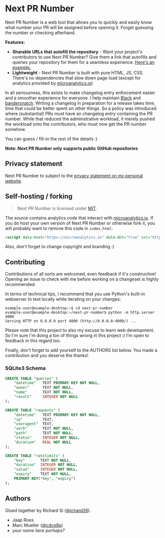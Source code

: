 # Next PR Number

Next PR Number is a web tool that allows you to quickly and easily know what number
your PR will be assigned before opening it. Forget guessing the number or checking
afterhand.

**Features:**

- **Sharable URLs that autofill the repository** - Want your project's contributors to
  use Next PR Number? Give them a link that autofills and queries your repository for
  them for a seamless experience. [Here's an example.][example]
- **Lightweight** - Next PR Number is built with pure HTML, JS, CSS. There's no
  dependencies that slow down page load (except for analytics provided by [microanalytics.io])

In all seriousness, this exists to make changelog entry enforcement easier
and a smoother experience for everyone. I help maintain [Black] and [bandersnatch].
Writing a changelog in preparation for a release takes time, time that could be better
spent on other things. So a policy was introduced where (substantial) PRs must have an
changelog entry containing the PR number. While that reduced the administrative workload,
it merely pushed the workload onto the contributors, who must now get the PR number
somehow.

You can guess / fill-in the rest of the details :)

**Note: Next PR Number only supports public GitHub repositories**

## Privacy statement

Next PR Number to subject to the [privacy statement on my personal website][privacy].

## Self-hosting / forking

> Next PR Number is licensed under [MIT](./LICENSE.txt).

The source contains analytics code that interact with [microanalytics.io]. If you do host
your own version of Next PR Number or otherwise fork it, you will probably want to remove
this code in `index.html`:

```html
<script data-host="https://microanalytics.io" data-dnt="true" src="https://microanalytics.io/js/script.js" id="ZwSg9rf6GA" async="" defer=""></script>
```

Also, don't forget to change copyright and branding :)

## Contributing

Contributions of all sorts are welcomed, even feedback if it's constructive! Opening
an issue to check with me before working on a changeset is highly recommended.

In terms of technical tips, I recommend that you use Python's built-in webserver to test
locally while iterating on your changes:

```console
example-user@example-desktop:~$ cd next-pr-number
example-user@example-desktop:~/next-pr-number$ python -m http.server 4000
Serving HTTP on 0.0.0.0 port 4000 (http://0.0.0.0:4000/) ...
```

Please note that this project to also my excuse to learn web development. So I'm sure
I'm doing a ton of things wrong in this project :) I'm open to feedback in this regard
too.

Finally, don't forget to add yourself to the AUTHORS list below. You made a contribution
and you deserve the thanks!

### SQLite3 Schema

```sql
CREATE TABLE "queries" (
    "datetime"   TEXT PRIMARY KEY NOT NULL,
    "owner"      TEXT NOT NULL,
    "name"       TEXT NOT NULL,
    "result"     INTEGER NOT NULL
);

CREATE TABLE "requests" (
    "datetime"   TEXT PRIMARY KEY NOT NULL,
    "ip"         TEXT,
    "useragent"  TEXT,
    "verb"       TEXT NOT NULL,
    "path"       TEXT NOT NULL,
    "status"     INTEGER NOT NULL,
    "duration"   REAL NOT NULL
);

CREATE TABLE "ratelimits" (
    "key"       TEXT NOT NULL,
    "duration"  INTEGER NOT NULL,
    "value"     INTEGER NOT NULL,
    "expiry"    TEXT NOT NULL,
    PRIMARY KEY("key", "expiry")
);
```

## Authors

Glued together by Richard Si ([@ichard26](https://github.com/ichard26)).

- Jaap Roes
- Marc Mueller ([@cdce8p](https://github.com/cdce8p))
- *your name here perhaps?*

[bandersnatch]: https://github.com/pypa/bandersnatch
[black]: https://github.com/psf/black
[example]: https://ichard26.github.io/next-pr-number/?owner=psf&name=black
[microanalytics.io]: https://microanalytics.io/
[privacy]: https://ichard26.github.io/privacy/
